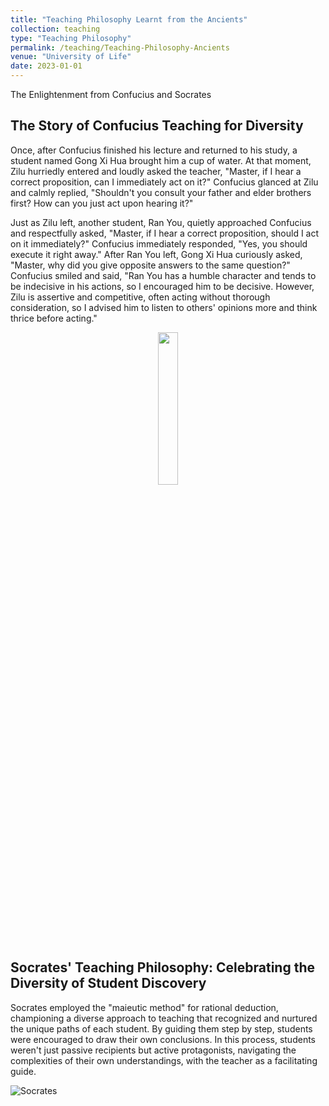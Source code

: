 ```yaml
---
title: "Teaching Philosophy Learnt from the Ancients"
collection: teaching
type: "Teaching Philosophy"
permalink: /teaching/Teaching-Philosophy-Ancients
venue: "University of Life"
date: 2023-01-01
---
```


The Enlightenment from Confucius and Socrates

## The Story of Confucius Teaching for Diversity

Once, after Confucius finished his lecture and returned to his study, a student named Gong Xi Hua brought him a cup of water. At that moment, Zilu hurriedly entered and loudly asked the teacher, "Master, if I hear a correct proposition, can I immediately act on it?" Confucius glanced at Zilu and calmly replied, "Shouldn't you consult your father and elder brothers first? How can you just act upon hearing it?"

Just as Zilu left, another student, Ran You, quietly approached Confucius and respectfully asked, "Master, if I hear a correct proposition, should I act on it immediately?" Confucius immediately responded, "Yes, you should execute it right away." After Ran You left, Gong Xi Hua curiously asked, "Master, why did you give opposite answers to the same question?" Confucius smiled and said, "Ran You has a humble character and tends to be indecisive in his actions, so I encouraged him to be decisive. However, Zilu is assertive and competitive, often acting without thorough consideration, so I advised him to listen to others' opinions more and think thrice before acting."

<p style="text-align:center;">
    <img src="https://a20070348.github.io/Shuolin-Xiao.github.io/images/KF.JPG" width="25%">
</p>


## Socrates' Teaching Philosophy: Celebrating the Diversity of Student Discovery

Socrates employed the "maieutic method" for rational deduction, championing a diverse approach to teaching that recognized and nurtured the unique paths of each student. By guiding them step by step, students were encouraged to draw their own conclusions. In this process, students weren't just passive recipients but active protagonists, navigating the complexities of their own understandings, with the teacher as a facilitating guide.

![Socrates](https://a20070348.github.io/Shuolin-Xiao.github.io/images/skld.JPG)
